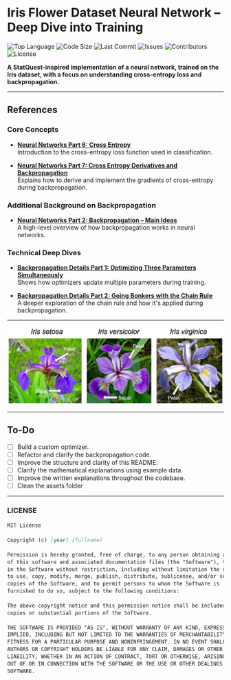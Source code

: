 # Iris Flower Dataset Neural Network – Deep Dive into Training

![Top Language](https://img.shields.io/github/languages/top/gpt-null/template)
![Code Size](https://img.shields.io/github/languages/code-size/gpt-null/template)
![Last Commit](https://img.shields.io/github/last-commit/gpt-null/template)
![Issues](https://img.shields.io/github/issues/gpt-null/template)
![Contributors](https://img.shields.io/github/contributors/gpt-null/template)
![License](https://img.shields.io/github/license/gpt-null/template)

**A StatQuest-inspired implementation of a neural network, trained on the Iris dataset, with a focus on understanding cross-entropy loss and backpropagation.**

---

## References

### Core Concepts

- **[Neural Networks Part 6: Cross Entropy](https://www.youtube.com/watch?v=6ArSys5qHAU&list=PLblh5JKOoLUIxGDQs4LFFD--41Vzf-ME1&index=12)**  
  Introduction to the cross-entropy loss function used in classification.

- **[Neural Networks Part 7: Cross Entropy Derivatives and Backpropagation](https://www.youtube.com/watch?v=xBEh66V9gZo&list=PLblh5JKOoLUIxGDQs4LFFD--41Vzf-ME1&index=13)**  
  Explains how to derive and implement the gradients of cross-entropy during backpropagation.

### Additional Background on Backpropagation

- **[Neural Networks Part 2: Backpropagation – Main Ideas](https://www.youtube.com/watch?v=IN2XmBhILt4&list=PLblh5JKOoLUIxGDQs4LFFD--41Vzf-ME1&index=5)**  
  A high-level overview of how backpropagation works in neural networks.

### Technical Deep Dives

- **[Backpropagation Details Part 1: Optimizing Three Parameters Simultaneously](https://www.youtube.com/watch?v=iyn2zdALii8&list=PLblh5JKOoLUIxGDQs4LFFD--41Vzf-ME1&index=6)**  
  Shows how optimizers update multiple parameters during training.

- **[Backpropagation Details Part 2: Going Bonkers with the Chain Rule](https://www.youtube.com/watch?v=GKZoOHXGcLo&list=PLblh5JKOoLUIxGDQs4LFFD--41Vzf-ME1&index=7)**  
  A deeper exploration of the chain rule and how it's applied during backpropagation.

---

![Visualization of Iris dataset layers and outputs](assets/iris_dataset_image.png)

---

## To-Do

- [ ] Build a custom optimizer.
- [ ] Refactor and clarify the backpropagation code.
- [ ] Improve the structure and clarity of this README.
- [ ] Clarify the mathematical explanations using example data.
- [ ] Improve the written explanations throughout the codebase.
- [ ] Clean the assets folder
---

### LICENSE

```markdown
MIT License

Copyright (c) [year] [fullname]

Permission is hereby granted, free of charge, to any person obtaining a copy
of this software and associated documentation files (the "Software"), to deal
in the Software without restriction, including without limitation the rights
to use, copy, modify, merge, publish, distribute, sublicense, and/or sell
copies of the Software, and to permit persons to whom the Software is
furnished to do so, subject to the following conditions:

The above copyright notice and this permission notice shall be included in all
copies or substantial portions of the Software.

THE SOFTWARE IS PROVIDED "AS IS", WITHOUT WARRANTY OF ANY KIND, EXPRESS OR
IMPLIED, INCLUDING BUT NOT LIMITED TO THE WARRANTIES OF MERCHANTABILITY,
FITNESS FOR A PARTICULAR PURPOSE AND NONINFRINGEMENT. IN NO EVENT SHALL THE
AUTHORS OR COPYRIGHT HOLDERS BE LIABLE FOR ANY CLAIM, DAMAGES OR OTHER
LIABILITY, WHETHER IN AN ACTION OF CONTRACT, TORT OR OTHERWISE, ARISING FROM,
OUT OF OR IN CONNECTION WITH THE SOFTWARE OR THE USE OR OTHER DEALINGS IN THE
SOFTWARE.
```